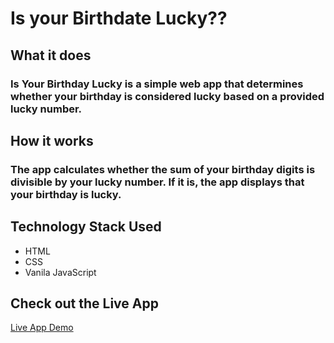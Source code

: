 # Is your Birthdate Lucky??

## What it does

### Is Your Birthday Lucky is a simple web app that determines whether your birthday is considered lucky based on a provided lucky number.

## How it works

### The app calculates whether the sum of your birthday digits is divisible by your lucky number. If it is, the app displays that your birthday is lucky.

## Technology Stack Used
- HTML
- CSS
- Vanila JavaScript

## Check out the Live App

[Live App Demo](https://isyourbirthdaylucky-hv.netlify.app/)